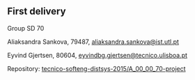 ## First delivery ##

Group SD 70

Aliaksandra Sankova, 79487, aliaksandra.sankova@ist.utl.pt

Eyvind Gjertsen, 80604, eyvindbg.gjertsen@tecnico.ulisboa.pt

Repository:
[tecnico-softeng-distsys-2015/A_00_00_70-project](https://github.com/tecnico-softeng-distsys-2015/A_00_00_70-project/)
